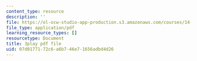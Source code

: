 ```yaml
---
content_type: resource
description: ''
file: https://ol-ocw-studio-app-production.s3.amazonaws.com/courses/14-01-principles-of-microeconomics-fall-2018/07d0177172c6a6b746e71656adbd4d26_BNy84DCRxzo.pdf
file_type: application/pdf
learning_resource_types: []
resourcetype: Document
title: 3play pdf file
uid: 07d01771-72c6-a6b7-46e7-1656adbd4d26
---
```

